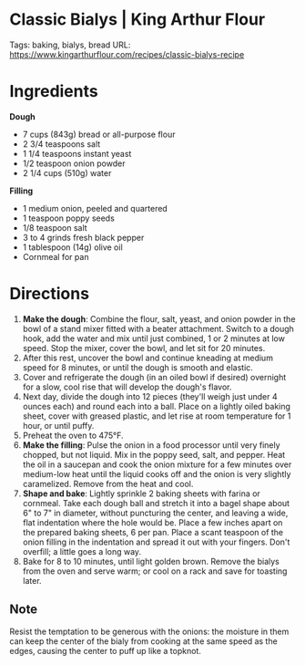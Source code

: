 # Classic Bialys | King Arthur Flour

Tags: baking, bialys, bread
URL: https://www.kingarthurflour.com/recipes/classic-bialys-recipe

# Ingredients

**Dough**

- 7 cups (843g) bread or all-purpose flour
- 2 3/4 teaspoons salt
- 1 1/4 teaspoons instant yeast
- 1/2 teaspoon onion powder
- 2 1/4 cups (510g) water

**Filling**

- 1 medium onion, peeled and quartered
- 1 teaspoon poppy seeds
- 1/8 teaspoon salt
- 3 to 4 grinds fresh black pepper
- 1 tablespoon (14g) olive oil
- Cornmeal for pan

# Directions

1. **Make the dough**: Combine the flour, salt, yeast, and onion powder in the bowl of a stand mixer fitted with a beater attachment. Switch to a dough hook, add the water and mix until just combined, 1 or 2 minutes at low speed. Stop the mixer, cover the bowl, and let sit for 20 minutes.
2. After this rest, uncover the bowl and continue kneading at medium speed for 8 minutes, or until the dough is smooth and elastic.
3. Cover and refrigerate the dough (in an oiled bowl if desired) overnight for a slow, cool rise that will develop the dough's flavor.
4. Next day, divide the dough into 12 pieces (they'll weigh just under 4 ounces each) and round each into a ball. Place on a lightly oiled baking sheet, cover with greased plastic, and let rise at room temperature for 1 hour, or until puffy.
5. Preheat the oven to 475°F.
6. **Make the filling**: Pulse the onion in a food processor until very finely chopped, but not liquid. Mix in the poppy seed, salt, and pepper. Heat the oil in a saucepan and cook the onion mixture for a few minutes over medium-low heat until the liquid cooks off and the onion is very slightly caramelized. Remove from the heat and cool.
7. **Shape and bake**: Lightly sprinkle 2 baking sheets with farina or cornmeal. Take each dough ball and stretch it into a bagel shape about 6" to 7" in diameter, without puncturing the center, and leaving a wide, flat indentation where the hole would be. Place a few inches apart on the prepared baking sheets, 6 per pan. Place a scant teaspoon of the onion filling in the indentation and spread it out with your fingers. Don't overfill; a little goes a long way.
8. Bake for 8 to 10 minutes, until light golden brown. Remove the bialys from the oven and serve warm; or cool on a rack and save for toasting later.

## Note

Resist the temptation to be generous with the onions: the moisture in them can keep the center of the bialy from cooking at the same speed as the edges, causing the center to puff up like a topknot.